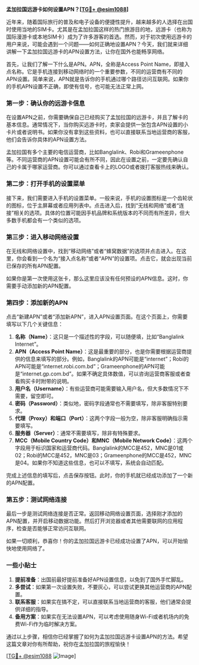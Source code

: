 **孟加拉国远游卡如何设置APN？[[TG💪+ @esim1088](https://t.me/s/esim1088)]**

近年来，随着国际旅行的普及和电子设备的便捷性提升，越来越多的人选择在出国时使用当地的SIM卡。尤其是在孟加拉国这样的热门旅游目的地，远游卡（也称为国际漫游卡或本地SIM卡）成为了许多游客的首选。然而，对于初次使用远游卡的用户来说，可能会遇到一个问题——如何正确地设置APN？今天，我们就来详细讲解一下孟加拉国远游卡的APN设置方法，让你在国外也能畅享网络。

首先，让我们了解一下什么是APN。APN，全称是Access Point Name，即接入点名称。它是手机连接到移动网络时的一个重要参数，不同的运营商有不同的APN设置。简单来说，APN就是告诉你的手机通过哪个路径访问互联网。如果你的手机APN设置不正确，即使有信号，也可能无法正常上网。

### **第一步：确认你的远游卡信息**
在设置APN之前，你需要确保自己已经购买了孟加拉国的远游卡，并且了解卡的基本信息。通常情况下，当你购买远游卡时，卖家会提供一张包含APN设置的小卡片或者说明书。如果你没有拿到这些资料，也可以直接联系当地运营商的客服，他们会告诉你具体的APN设置方法。

孟加拉国有多个主要的电信运营商，比如Banglalink、Robi和Grameenphone等。不同运营商的APN设置可能会有所不同，因此在设置之前，一定要先确认自己的卡属于哪家运营商。你可以通过查看卡上的LOGO或者拨打客服热线来确认。

### **第二步：打开手机的设置菜单**
接下来，我们需要进入手机的设置菜单。一般来说，手机的设置图标是一个齿轮状的图标，位于主屏幕或者应用列表中。点击进入后，找到“无线和网络”或者“连接”相关的选项。具体的位置可能因手机品牌和系统版本的不同而有所差异，但大多数手机都会有一个类似的选项。

### **第三步：进入移动网络设置**
在无线和网络设置中，找到“移动网络”或者“蜂窝数据”的选项并点击进入。在这里，你会看到一个名为“接入点名称”或者“APN”的设置项。点击它，就会出现当前已保存的所有APN配置。

如果你是第一次使用这张卡，那么这里应该没有任何预设的APN信息。这时，你需要手动添加新的APN配置。

### **第四步：添加新的APN**
点击“新建APN”或者“添加新APN”，进入APN设置页面。在这个页面上，你需要填写以下几个关键信息：

1. **名称（Name）**：这只是一个描述性的字段，可以随便填，比如“Banglalink Internet”。
2. **APN（Access Point Name）**：这是最重要的部分，也是你需要根据运营商提供的信息来填写的部分。例如，Banglalink的APN可能是“internet”；Robi的APN可能是“internet.robi.com.bd”；Grameenphone的APN可能是“internet.gp.com.bd”。如果不确定具体数值，可以咨询运营商客服或者查看购买卡时附带的说明。
3. **用户名（Username）**：有些运营商可能需要输入用户名，但大多数情况下不需要，留空即可。
4. **密码（Password）**：类似地，密码字段通常也不需要填写，除非客服特别要求。
5. **代理（Proxy）和端口（Port）**：这两个字段一般为空，除非客服明确指示需要填写。
6. **服务器（Server）**：通常不需要填写，除非有特殊要求。
7. **MCC（Mobile Country Code）和MNC（Mobile Network Code）**：这两个字段用于标识国家和运营商代码。Banglalink的MCC是452，MNC是01或02；Robi的MCC是452，MNC是03；Grameenphone的MCC是452，MNC是04。如果你不知道这些信息，也可以不填写，系统会自动匹配。

完成上述信息的填写后，点击保存按钮。此时，你的手机就已经成功添加了一个新的APN配置。

### **第五步：测试网络连接**
最后一步是测试网络连接是否正常。返回移动网络设置页面，选择刚才添加的APN配置，并开启移动数据功能。然后打开浏览器或者其他需要联网的应用程序，检查是否能够正常访问互联网。

如果一切顺利，恭喜你！你的孟加拉国远游卡已经成功设置了APN，可以开始愉快地使用网络了。

### **一些小贴士**
1. **提前准备**：出国前最好提前准备好APN设置信息，以免到了国外手忙脚乱。
2. **多尝试**：如果第一次设置失败，不要灰心，可以尝试更换其他运营商的APN配置。
3. **联系客服**：如果实在搞不定，可以直接联系当地运营商的客服，他们通常会提供详细的指导。
4. **备用方案**：如果实在无法设置APN，可以考虑使用随身Wi-Fi或者机场内的免费Wi-Fi作为临时解决方案。

通过以上步骤，相信你已经掌握了如何为孟加拉国远游卡设置APN的方法。希望这篇文章对你有所帮助，祝你在孟加拉国的旅程愉快！

[[TG💪+ @esim1088](https://t.me/s/esim1088) ![Image](https://i.postimg.cc/4NQfJmqS/Snipaste-2025-05-13-00-14-12.png)]